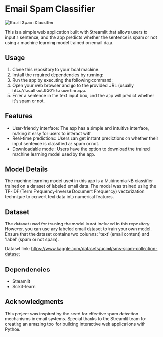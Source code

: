 # Email Spam Classifier

![Email Spam Classifier](https://i0.wp.com/pctechmag.com/wp-content/uploads/2018/05/spam-email.jpg?resize=780%2C470&ssl=1)


This is a simple web application built with Streamlit that allows users to input a sentence, and the app predicts whether the sentence is spam or not using a machine learning model trained on email data.

## Usage

1. Clone this repository to your local machine.
2. Install the required dependencies by running:
3. Run the app by executing the following command:
4. Open your web browser and go to the provided URL (usually http://localhost:8501) to use the app.
5. Enter a sentence in the text input box, and the app will predict whether it's spam or not.

## Features

- User-friendly interface: The app has a simple and intuitive interface, making it easy for users to interact with.
- Real-time predictions: Users can get instant predictions on whether their input sentence is classified as spam or not.
- Downloadable model: Users have the option to download the trained machine learning model used by the app.

## Model Details

The machine learning model used in this app is a MultinomialNB classifier trained on a dataset of labeled email data. The model was trained using the TF-IDF (Term Frequency-Inverse Document Frequency) vectorization technique to convert text data into numerical features.

## Dataset

The dataset used for training the model is not included in this repository. However, you can use any labeled email dataset to train your own model. Ensure that the dataset contains two columns: 'text' (email content) and 'label' (spam or not spam).

Dataset link: https://www.kaggle.com/datasets/uciml/sms-spam-collection-dataset

## Dependencies

- Streamlit
- Scikit-learn

## Acknowledgments

This project was inspired by the need for effective spam detection mechanisms in email systems. Special thanks to the Streamlit team for creating an amazing tool for building interactive web applications with Python.

